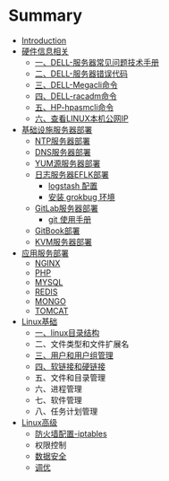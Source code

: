 # Summary

* [Introduction](README.md)
* [硬件信息相关](ying-jian-xin-xi-xiang-guan.md)
  * [一、DELL-服务器常见问题技术手册](ying-jian-xin-xi-xiang-guan/yi-3001-dell-fu-wu-qi-chang-jian-wen-ti-ji-zhu-shou-ce.md)
  * [二、DELL-服务器错误代码](ying-jian-xin-xi-xiang-guan/er-3001-dell-fu-wu-qi-cuo-wu-dai-ma.md)
  * [三、DELL-Megacli命令](ying-jian-xin-xi-xiang-guan/san-3001-dell-megacli-ming-ling.md)
  * [四、DELL-racadm命令](ying-jian-xin-xi-xiang-guan/si-3001-dell-racadm-ming-ling.md)
  * [五、HP-hpasmcli命令](ying-jian-xin-xi-xiang-guan/wu-3001-hp-hpasmcli-ming-ling.md)
  * [六、查看LINUX本机公网IP](ying-jian-xin-xi-xiang-guan/liu-3001-cha-kan-linux-ben-ji-gong-wang-ip.md)
* [基础设施服务器部署](chapter1.md)
  * [NTP服务器部署](chapter1/ntpfu-wu-qi-bu-shu.md)
  * [DNS服务器部署](chapter1/dnsfu-wu-qi-bu-shu.md)
  * [YUM源服务器部署](chapter1/yumyuan-fu-wu-qi-bu-shu.md)
  * [日志服务器EFLK部署](chapter1/ri-zhi-fu-wu-qi-eflk-bu-shu.md)
    * [logstash 配置](chapter1/ri-zhi-fu-wu-qi-eflk-bu-shu/logstash-pei-zhi.md)
    * [安装 grokbug 环境](chapter1/ri-zhi-fu-wu-qi-eflk-bu-shu/an-zhuang-grokbug-huan-jing.md)
  * [GitLab服务器部署](chapter1/gitlabfu-wu-qi-bu-shu.md)
    * [git 使用手册](chapter1/gitlabfu-wu-qi-bu-shu/git-shi-yong-shou-ce.md)
  * [GitBook部署](chapter1/gitbookbu-shu.md)
  * [KVM服务器部署](chapter1/kvmfu-wu-qi-bu-shu.md)
* [应用服务部署](fu-wu-bu-shu.md)
  * [NGINX](fu-wu-bu-shu/nginx.md)
  * [PHP](fu-wu-bu-shu/php.md)
  * [MYSQL](fu-wu-bu-shu/mysql.md)
  * [REDIS](fu-wu-bu-shu/redis.md)
  * [MONGO](fu-wu-bu-shu/mongo.md)
  * [TOMCAT](fu-wu-bu-shu/tomcat.md)
* [Linux基础](linuxji-chu.md)
  * [一、linux目录结构](linuxji-chu/yi-3001-linux-mu-lu-jie-gou.md)
  * 二、文件类型和文件扩展名
  * [三、用户和用户组管理](linuxji-chu/san-3001-yong-hu-he-yong-hu-zu.md)
  * [四、软链接和硬链接](linuxji-chu/si-3001-ruan-lian-jie-he-ying-lian-jie.md)
  * 五、文件和目录管理
  * 六、进程管理
  * 七、软件管理
  * 八、任务计划管理
* [Linux高级](linuxgao-ji.md)
  * [防火墙配置-iptables](linuxgao-ji/iptables-pei-zhi.md)
  * 权限控制
  * [数据安全](linuxgao-ji/shu-ju-an-quan.md)
  * [调优](linuxgao-ji/diao-you.md)

